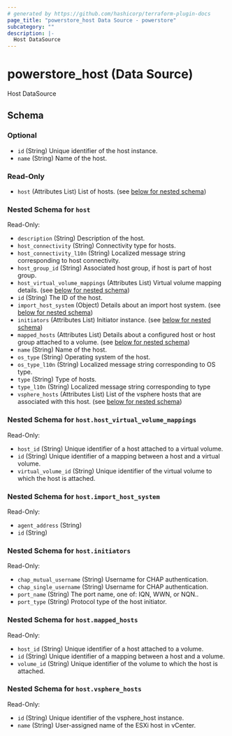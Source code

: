 ```yaml
---
# generated by https://github.com/hashicorp/terraform-plugin-docs
page_title: "powerstore_host Data Source - powerstore"
subcategory: ""
description: |-
  Host DataSource
---
```


# powerstore_host (Data Source)

Host DataSource



<!-- schema generated by tfplugindocs -->
## Schema

### Optional

- `id` (String) Unique identifier of the host instance.
- `name` (String) Name of the host.

### Read-Only

- `host` (Attributes List) List of hosts. (see [below for nested schema](#nestedatt--host))

<a id="nestedatt--host"></a>
### Nested Schema for `host`

Read-Only:

- `description` (String) Description of the host.
- `host_connectivity` (String) Connectivity type for hosts.
- `host_connectivity_l10n` (String) Localized message string corresponding to host connectivity.
- `host_group_id` (String) Associated host group, if host is part of host group.
- `host_virtual_volume_mappings` (Attributes List) Virtual volume mapping details. (see [below for nested schema](#nestedatt--host--host_virtual_volume_mappings))
- `id` (String) The ID of the host.
- `import_host_system` (Object) Details about an import host system. (see [below for nested schema](#nestedatt--host--import_host_system))
- `initiators` (Attributes List) Initiator instance. (see [below for nested schema](#nestedatt--host--initiators))
- `mapped_hosts` (Attributes List) Details about a configured host or host group attached to a volume. (see [below for nested schema](#nestedatt--host--mapped_hosts))
- `name` (String) Name of the host.
- `os_type` (String) Operating system of the host.
- `os_type_l10n` (String) Localized message string corresponding to OS type.
- `type` (String) Type of hosts.
- `type_l10n` (String) Localized message string corresponding to type
- `vsphere_hosts` (Attributes List) List of the vsphere hosts that are associated with this host. (see [below for nested schema](#nestedatt--host--vsphere_hosts))

<a id="nestedatt--host--host_virtual_volume_mappings"></a>
### Nested Schema for `host.host_virtual_volume_mappings`

Read-Only:

- `host_id` (String) Unique identifier of a host attached to a virtual volume.
- `id` (String) Unique identifier of a mapping between a host and a virtual volume.
- `virtual_volume_id` (String) Unique identifier of the virtual volume to which the host is attached.


<a id="nestedatt--host--import_host_system"></a>
### Nested Schema for `host.import_host_system`

Read-Only:

- `agent_address` (String)
- `id` (String)


<a id="nestedatt--host--initiators"></a>
### Nested Schema for `host.initiators`

Read-Only:

- `chap_mutual_username` (String) Username for CHAP authentication.
- `chap_single_username` (String) Username for CHAP authentication.
- `port_name` (String) The port name, one of: IQN, WWN, or NQN..
- `port_type` (String) Protocol type of the host initiator.


<a id="nestedatt--host--mapped_hosts"></a>
### Nested Schema for `host.mapped_hosts`

Read-Only:

- `host_id` (String) Unique identifier of a host attached to a volume.
- `id` (String) Unique identifier of a mapping between a host and a volume.
- `volume_id` (String) Unique identifier of the volume to which the host is attached.


<a id="nestedatt--host--vsphere_hosts"></a>
### Nested Schema for `host.vsphere_hosts`

Read-Only:

- `id` (String) Unique identifier of the vsphere_host instance.
- `name` (String) User-assigned name of the ESXi host in vCenter.


